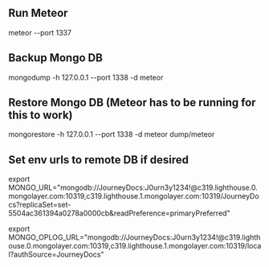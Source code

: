 ## Run Meteor
meteor --port 1337

## Backup Mongo DB 
mongodump -h 127.0.0.1 --port 1338 -d meteor

## Restore Mongo DB (Meteor has to be running for this to work)
mongorestore -h 127.0.0.1 --port 1338 -d meteor dump/meteor

## Set env urls to remote DB if desired
export MONGO_URL="mongodb://JourneyDocs:J0urn3y1234!@c319.lighthouse.0.mongolayer.com:10319,c319.lighthouse.1.mongolayer.com:10319/JourneyDocs?replicaSet=set-5504ac361394a0278a0000cb&readPreference=primaryPreferred"

export MONGO_OPLOG_URL="mongodb://JourneyDocs:J0urn3y1234!@c319.lighthouse.0.mongolayer.com:10319,c319.lighthouse.1.mongolayer.com:10319/local?authSource=JourneyDocs"